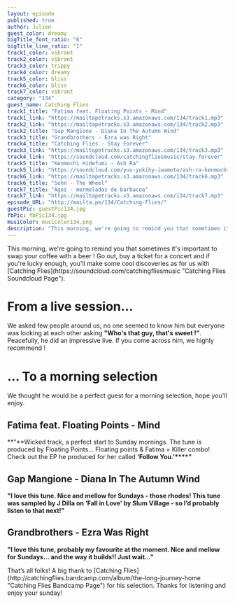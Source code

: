 ```yaml
---
layout: episode
published: true
author: Julien
guest_color: dreamy
bigTitle_font_ratio: "6"
bigTitle_line_ratio: "1"
track1_color: vibrant
track2_color: vibrant
track3_color: trippy
track4_color: dreamy
track5_color: bliss
track6_color: bliss
track7_color: vibrant
category: "134"
guest_name: Catching Flies
track1_title: "Fatima feat. Floating Points - Mind"
track1_link: "https://mailtapetracks.s3.amazonaws.com/134/track1.mp3"
track2_link: "https://mailtapetracks.s3.amazonaws.com/134/track2.mp3"
track2_title: "Gap Mangione - Diana In The Autumn Wind"
track3_title: "Grandbrothers - Ezra was Right"
track4_title: "Catching Flies - Stay Forever"
track3_link: "https://mailtapetracks.s3.amazonaws.com/134/track3.mp3"
track4_link: "https://soundcloud.com/catchingfliesmusic/stay-forever"
track5_title: "Kenmochi Hidefumi - Ash Ra"
track5_link: "https://soundcloud.com/yuu-yukihy-iwamoto/ash-ra-kenmochi-hidefumi"
track6_link: "https://mailtapetracks.s3.amazonaws.com/134/track6.mp3"
track6_title: "Sohn - The Wheel"
track7_title: "Ages - mermeladas de barbacoa"
track7_link: "https://mailtapetracks.s3.amazonaws.com/134/track7.mp3"
episode_URL: "http://mailta.pe/134/Catching-Flies/"
guestPic: guestPic134.jpg
fbPic: fbPic134.jpg
musiColor: musiColor134.png
description: "This morning, we're going to remind you that sometimes it's important to swap your coffee with a beer !  Go out, buy a ticket for a concert and if you're lucky enough, you'll make some cool discoveries as for us with Catching Flies."
---
```


<p id="introduction">
This morning, we're going to remind you that sometimes it's important to swap your coffee with a beer ! 
Go out, buy a ticket for a concert and if you're lucky enough, you'll make some cool discoveries as for us with [Catching Flies](https://soundcloud.com/catchingfliesmusic "Catching Flies Soundcloud Page").</p>

# From a live session... 
We asked few people around us, no one seemed to know him but everyone was looking at each other asking **"**Who's that guy, that's sweet !**"**.  Peacefully, he did an impressive live. If you come across him, we highly recommend ! 

# ... To a morning selection
We thought he would be a perfect guest for a morning selection, hope you'll enjoy.

## Fatima feat. Floating Points - Mind
**"**Wicked track, a perfect start to Sunday mornings. The tune is produced by Floating Points... Floating points & Fatima = Killer combo! Check out the EP he produced for her called **‘**Follow You.**’****"**

## Gap Mangione - Diana In The Autumn Wind
**"**I love this tune. Nice and mellow for Sundays - those rhodes! This tune was sampled by J Dilla on **‘**Fall in Love**’** by Slum Village - so I’d probably listen to that next!**"**

## Grandbrothers - Ezra Was Right
**"**I love this tune, probably my favourite at the moment. Nice and mellow for Sundays… and the way it builds!! Just wait…**"**

<p id="outroduction">
That’s all folks! A big thank to [Catching Flies](http://catchingflies.bandcamp.com/album/the-long-journey-home "Catching Flies Bandcamp Page") for his selection. Thanks for listening and enjoy your sunday!
</p>